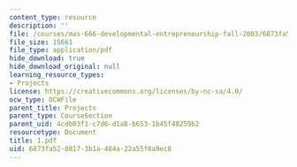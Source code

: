 ```yaml
---
content_type: resource
description: ''
file: /courses/mas-666-developmental-entrepreneurship-fall-2003/6873fa5208173b1a484a22a55f8a9ec8_1.pdf
file_size: 15661
file_type: application/pdf
hide_download: true
hide_download_original: null
learning_resource_types:
- Projects
license: https://creativecommons.org/licenses/by-nc-sa/4.0/
ocw_type: OCWFile
parent_title: Projects
parent_type: CourseSection
parent_uid: 4cdb03f1-c7d6-d1a8-b653-1b45f48259b2
resourcetype: Document
title: 1.pdf
uid: 6873fa52-0817-3b1a-484a-22a55f8a9ec8
---
```

